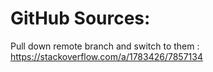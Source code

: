 # GitHub Sources:

Pull down remote branch and switch to them : https://stackoverflow.com/a/1783426/7857134
